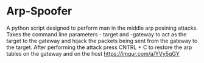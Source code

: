 # Arp-Spoofer
A python script designed to perform man in the middle arp posining attacks. Takes the command line parameters - target and -gateway to act as the target to the gateway and hijack the packets being sent from the gateway to the target. After performing the attack press CNTRL + C to restore the arp tables on the gateway and on the host
https://imgur.com/a/YVy5qGY
